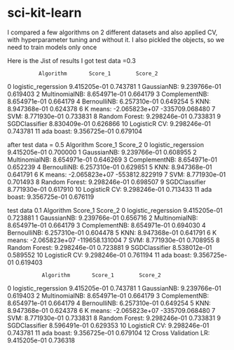 # sci-kit-learn
I compared a few algorithms on 2 different datasets and also applied CV, with hyperparameter tuning and without it.
I also pickled the objects, so we need to train models only once

Here is the Jist of results I got
test data =0.3



              Algorithm       Score_1        Score_2
0   logistic_regerssion  9.415205e-01       0.743781
1           GaussianNB:  9.239766e-01       0.619403
2        MultinomialNB:  8.654971e-01       0.664179
3         ComplementNB:  8.654971e-01       0.664179
4          BernoulliNB:  6.257310e-01       0.649254
5                  KNN:  8.947368e-01       0.624378
6              K means: -2.065823e+07 -335709.068480
7                  SVM:  8.771930e-01       0.733831
8       Random Forest:   9.298246e-01       0.733831
9         SGDClassifier  8.830409e-01       0.626866
10        LogisticR CV:  9.298246e-01       0.743781
11           ada boast:  9.356725e-01       0.679104



after
test data = 0.5
              Algorithm       Score_1        Score_2
0   logistic_regerssion  9.415205e-01       0.700000
1           GaussianNB:  9.239766e-01       0.608955
2        MultinomialNB:  8.654971e-01       0.646269
3         ComplementNB:  8.654971e-01       0.652239
4          BernoulliNB:  6.257310e-01       0.629851
5                  KNN:  8.947368e-01       0.641791
6              K means: -2.065823e+07 -553812.822919
7                  SVM:  8.771930e-01       0.701493
8       Random Forest:   9.298246e-01       0.698507
9         SGDClassifier  8.771930e-01       0.617910
10        LogisticR CV:  9.298246e-01       0.713433
11           ada boast:  9.356725e-01       0.676119

test data 0.1
              Algorithm       Score_1        Score_2
0   logistic_regerssion  9.415205e-01       0.723881
1           GaussianNB:  9.239766e-01       0.656716
2        MultinomialNB:  8.654971e-01       0.664179
3         ComplementNB:  8.654971e-01       0.694030
4          BernoulliNB:  6.257310e-01       0.604478
5                  KNN:  8.947368e-01       0.641791
6              K means: -2.065823e+07 -119658.131004
7                  SVM:  8.771930e-01       0.708955
8       Random Forest:   9.298246e-01       0.723881
9         SGDClassifier  8.538012e-01       0.589552
10        LogisticR CV:  9.298246e-01       0.761194
11           ada boast:  9.356725e-01       0.619403

               Algorithm       Score_1        Score_2
0    logistic_regerssion  9.415205e-01       0.743781
1            GaussianNB:  9.239766e-01       0.619403
2         MultinomialNB:  8.654971e-01       0.664179
3          ComplementNB:  8.654971e-01       0.664179
4           BernoulliNB:  6.257310e-01       0.649254
5                   KNN:  8.947368e-01       0.624378
6               K means: -2.065823e+07 -335709.068480
7                   SVM:  8.771930e-01       0.733831
8        Random Forest:   9.298246e-01       0.733831
9          SGDClassifier  8.596491e-01       0.629353
10         LogisticR CV:  9.298246e-01       0.743781
11            ada boast:  9.356725e-01       0.679104
12  Cross Validation LR:  9.415205e-01       0.736318

